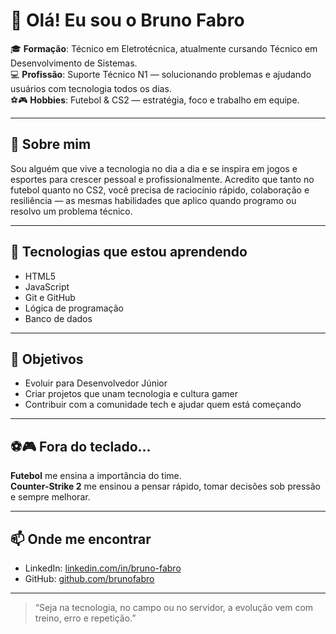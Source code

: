 # 👋 Olá! Eu sou o Bruno Fabro


🎓 **Formação**: Técnico em Eletrotécnica, atualmente cursando Técnico em Desenvolvimento de Sistemas.  
💻 **Profissão**: Suporte Técnico N1 — solucionando problemas e ajudando usuários com tecnologia todos os dias.  
⚽🎮 **Hobbies**: Futebol & CS2 — estratégia, foco e trabalho em equipe.

---

## 🚀 Sobre mim

Sou alguém que vive a tecnologia no dia a dia e se inspira em jogos e esportes para crescer pessoal e profissionalmente. Acredito que tanto no futebol quanto no CS2, você precisa de raciocínio rápido, colaboração e resiliência — as mesmas habilidades que aplico quando programo ou resolvo um problema técnico.

---

## 🧰 Tecnologias que estou aprendendo

- HTML5
- JavaScript
- Git e GitHub
- Lógica de programação
- Banco de dados 

---

## 📌 Objetivos

- Evoluir para Desenvolvedor Júnior
- Criar projetos que unam tecnologia e cultura gamer
- Contribuir com a comunidade tech e ajudar quem está começando

---

## ⚽🎮 Fora do teclado...

**Futebol** me ensina a importância do time.  
**Counter-Strike 2** me ensinou a pensar rápido, tomar decisões sob pressão e sempre melhorar.


---

## 📫 Onde me encontrar

- LinkedIn: [linkedin.com/in/bruno-fabro](https://www.linkedin.com/in/bruno-fabro)  
- GitHub: [github.com/brunofabro](https://github.com/brunofabro)

---

> “Seja na tecnologia, no campo ou no servidor, a evolução vem com treino, erro e repetição.”

